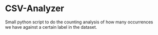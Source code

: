 # CSV-Analyzer
Small python script to do the counting analysis of how many occurrences we have against a certain label in the dataset.
